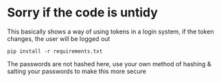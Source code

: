 # Sorry if the code is untidy 

This basically shows a way of using tokens in a login system, if the token changes, the user will be logged out

```
pip install -r requirements.txt
```

The passwords are not hashed here, use your own method of hashing & salting your passwords to make this more secure